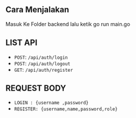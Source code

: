 ## Cara Menjalakan
Masuk Ke Folder backend lalu ketik go run main.go

## LIST API

- `POST`: `/api/auth/login`
- `POST`: `/api/auth/logout`
- `GET`: `/api/auth/register`


## REQUEST BODY
- `LOGIN : {username ,password}`
- `REGISTER: {username,name,password,role}`